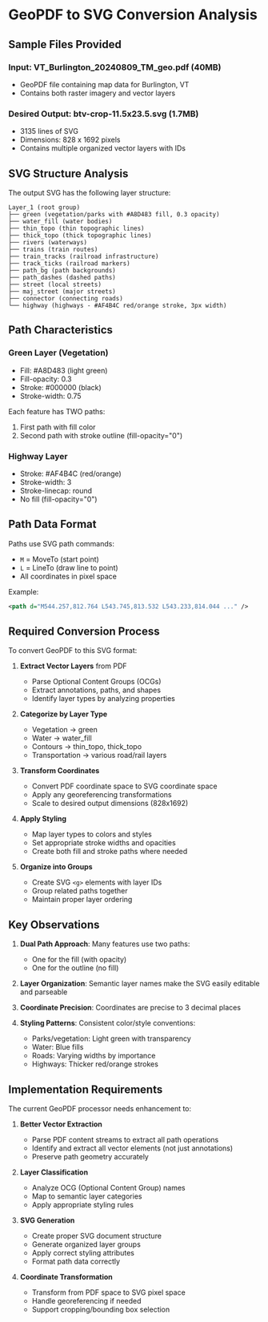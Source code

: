 # GeoPDF to SVG Conversion Analysis

## Sample Files Provided

### Input: VT_Burlington_20240809_TM_geo.pdf (40MB)
- GeoPDF file containing map data for Burlington, VT
- Contains both raster imagery and vector layers

### Desired Output: btv-crop-11.5x23.5.svg (1.7MB)
- 3135 lines of SVG
- Dimensions: 828 x 1692 pixels
- Contains multiple organized vector layers with IDs

## SVG Structure Analysis

The output SVG has the following layer structure:
```
Layer_1 (root group)
├── green (vegetation/parks with #A8D483 fill, 0.3 opacity)
├── water_fill (water bodies)
├── thin_topo (thin topographic lines)
├── thick_topo (thick topographic lines)
├── rivers (waterways)
├── trains (train routes)
├── train_tracks (railroad infrastructure)
├── track_ticks (railroad markers)
├── path_bg (path backgrounds)
├── path_dashes (dashed paths)
├── street (local streets)
├── maj_street (major streets)
├── connector (connecting roads)
└── highway (highways - #AF4B4C red/orange stroke, 3px width)
```

## Path Characteristics

### Green Layer (Vegetation)
- Fill: #A8D483 (light green)
- Fill-opacity: 0.3
- Stroke: #000000 (black)
- Stroke-width: 0.75

Each feature has TWO paths:
1. First path with fill color
2. Second path with stroke outline (fill-opacity="0")

### Highway Layer
- Stroke: #AF4B4C (red/orange)
- Stroke-width: 3
- Stroke-linecap: round
- No fill (fill-opacity="0")

## Path Data Format

Paths use SVG path commands:
- `M` = MoveTo (start point)
- `L` = LineTo (draw line to point)
- All coordinates in pixel space

Example:
```svg
<path d="M544.257,812.764 L543.745,813.532 L543.233,814.044 ..." />
```

## Required Conversion Process

To convert GeoPDF to this SVG format:

1. **Extract Vector Layers** from PDF
   - Parse Optional Content Groups (OCGs)
   - Extract annotations, paths, and shapes
   - Identify layer types by analyzing properties

2. **Categorize by Layer Type**
   - Vegetation → green
   - Water → water_fill
   - Contours → thin_topo, thick_topo
   - Transportation → various road/rail layers

3. **Transform Coordinates**
   - Convert PDF coordinate space to SVG coordinate space
   - Apply any georeferencing transformations
   - Scale to desired output dimensions (828x1692)

4. **Apply Styling**
   - Map layer types to colors and styles
   - Set appropriate stroke widths and opacities
   - Create both fill and stroke paths where needed

5. **Organize into Groups**
   - Create SVG `<g>` elements with layer IDs
   - Group related paths together
   - Maintain proper layer ordering

## Key Observations

1. **Dual Path Approach**: Many features use two paths:
   - One for the fill (with opacity)
   - One for the outline (no fill)

2. **Layer Organization**: Semantic layer names make the SVG easily editable and parseable

3. **Coordinate Precision**: Coordinates are precise to 3 decimal places

4. **Styling Patterns**: Consistent color/style conventions:
   - Parks/vegetation: Light green with transparency
   - Water: Blue fills
   - Roads: Varying widths by importance
   - Highways: Thicker red/orange strokes

## Implementation Requirements

The current GeoPDF processor needs enhancement to:

1. **Better Vector Extraction**
   - Parse PDF content streams to extract all path operations
   - Identify and extract all vector elements (not just annotations)
   - Preserve path geometry accurately

2. **Layer Classification**
   - Analyze OCG (Optional Content Group) names
   - Map to semantic layer categories
   - Apply appropriate styling rules

3. **SVG Generation**
   - Create proper SVG document structure
   - Generate organized layer groups
   - Apply correct styling attributes
   - Format path data correctly

4. **Coordinate Transformation**
   - Transform from PDF space to SVG pixel space
   - Handle georeferencing if needed
   - Support cropping/bounding box selection
